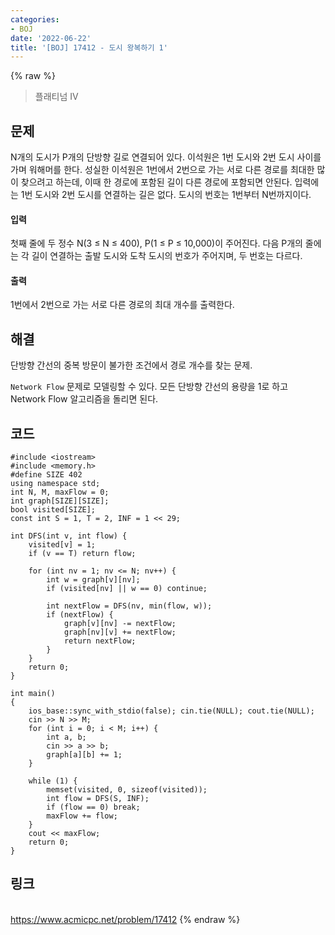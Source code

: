```yaml
---
categories:
- BOJ
date: '2022-06-22'
title: '[BOJ] 17412 - 도시 왕복하기 1'
---
```


{% raw %}
> 플래티넘 IV<br>

## 문제
N개의 도시가 P개의 단방향 길로 연결되어 있다. 이석원은 1번 도시와 2번 도시 사이를 가며 워해머를 한다. 성실한 이석원은 1번에서 2번으로 가는 서로 다른 경로를 최대한 많이 찾으려고 하는데, 이때 한 경로에 포함된 길이 다른 경로에 포함되면 안된다. 입력에는 1번 도시와 2번 도시를 연결하는 길은 없다. 도시의 번호는 1번부터 N번까지이다.

#### 입력
첫째 줄에 두 정수 N(3 ≤ N ≤ 400), P(1 ≤ P ≤ 10,000)이 주어진다. 다음 P개의 줄에는 각 길이 연결하는 출발 도시와 도착 도시의 번호가 주어지며, 두 번호는 다르다.

#### 출력
1번에서 2번으로 가는 서로 다른 경로의 최대 개수를 출력한다.

## 해결
단방향 간선의 중복 방문이 불가한 조건에서 경로 개수를 찾는 문제.

`Network Flow` 문제로 모델링할 수 있다. 모든 단방향 간선의 용량을 1로 하고 Network Flow 알고리즘을 돌리면 된다.

## 코드
```
#include <iostream>
#include <memory.h>
#define SIZE 402
using namespace std;
int N, M, maxFlow = 0;
int graph[SIZE][SIZE];
bool visited[SIZE];
const int S = 1, T = 2, INF = 1 << 29;

int DFS(int v, int flow) {
	visited[v] = 1;
	if (v == T) return flow;

	for (int nv = 1; nv <= N; nv++) {
		int w = graph[v][nv];
		if (visited[nv] || w == 0) continue;

		int nextFlow = DFS(nv, min(flow, w));
		if (nextFlow) {
			graph[v][nv] -= nextFlow;
			graph[nv][v] += nextFlow;
			return nextFlow;
		}
	}
	return 0;
}

int main()
{
	ios_base::sync_with_stdio(false); cin.tie(NULL); cout.tie(NULL);
	cin >> N >> M;
	for (int i = 0; i < M; i++) {
		int a, b;
		cin >> a >> b;
		graph[a][b] += 1;
	}

	while (1) {
		memset(visited, 0, sizeof(visited));
		int flow = DFS(S, INF);
		if (flow == 0) break;
		maxFlow += flow;
	}
	cout << maxFlow;
	return 0;
}
```

## 링크
<br>https://www.acmicpc.net/problem/17412
{% endraw %}